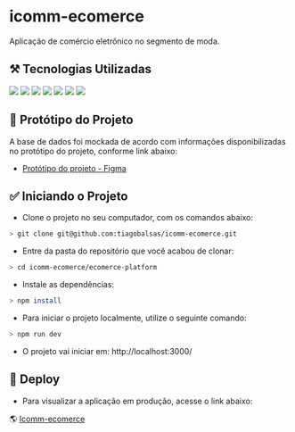 # icomm-ecomerce

Aplicação de comércio eletrônico no segmento de moda.

##  ⚒️ Tecnologias Utilizadas
<div>
  <img src="https://img.shields.io/badge/-HTML-E34F26?style=flat-square&logo=html5&logoColor=white">
  <img src="https://img.shields.io/badge/-CSS-1572B6?style=flat-square&logo=css3&logoColor=white">
  <img src="https://img.shields.io/badge/-JavaScript-yellow?style=flat-square&logo=JavaScript&logoColor=white">
  <img src="https://img.shields.io/badge/-React-61DAFB?style=flat-square&logo=React&logoColor=black">
<img src="https://img.shields.io/badge/-Vite-F05032?style=flat-square&logo=vite&logoColor=white">
  <img src="https://img.shields.io/badge/-Hooks-61DAFB?style=flat-square&logo=React&logoColor=black">
 <img src="https://img.shields.io/badge/-Git-F05032?style=flat-square&logo=git&logoColor=white">
</div>

<div id="prototipo">
  
## 🎲 Protótipo do Projeto
A base de dados foi mockada de acordo com informações disponibilizadas no protótipo do projeto, conforme link abaixo:
- [Protótipo do projeto - Figma](https://www.figma.com/file/wkI0KBTW5lcpk3WUoyBJWu/Teste-Frontend?node-id=0%3A1)

<div id="iniciar">
  
## ✅ Iniciando o Projeto

 - Clone o projeto no seu computador, com os comandos abaixo:
 
```bash
> git clone git@github.com:tiagobalsas/icomm-ecomerce.git
```

 - Entre da pasta do repositório que você acabou de clonar:

```bash
> cd icomm-ecomerce/ecomerce-platform
```

 - Instale as dependências:
 
```bash
> npm install
```

 - Para iniciar o projeto localmente, utilize o seguinte comando:
 
 ```bash
> npm run dev
```

 - O projeto vai iniciar em: http://localhost:3000/

<div id="deploy">
  
## 🚀 Deploy

- Para visualizar a aplicação em produção, acesse o link abaixo:

🌎 [Icomm-ecomerce](https://icomm-ecomerce.vercel.app/)

